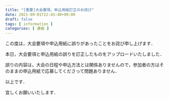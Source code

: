 ```yaml
---
title: "[重要]大会要項，申込用紙訂正のお詫び"
date: 2021-09-01T22:43:40+09:00
draft: false
tags: [ information ]
categories: [ 連絡 ]
---
```


この度は，大会要項や申込用紙に誤りがあったことをお詫び申し上げます．

本日，大会要項と申込用紙の誤りを訂正したものをアップロードいたしました．

誤りの内容は，大会の日程や申込方法とは関係ありませんので，参加者の方はそのままの申込用紙で応募してくださって問題ありません．

以上です．

宜しくお願いいたします．

